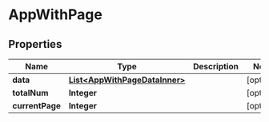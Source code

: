 

# AppWithPage


## Properties

| Name | Type | Description | Notes |
|------------ | ------------- | ------------- | -------------|
|**data** | [**List&lt;AppWithPageDataInner&gt;**](AppWithPageDataInner.md) |  |  [optional] |
|**totalNum** | **Integer** |  |  [optional] |
|**currentPage** | **Integer** |  |  [optional] |



